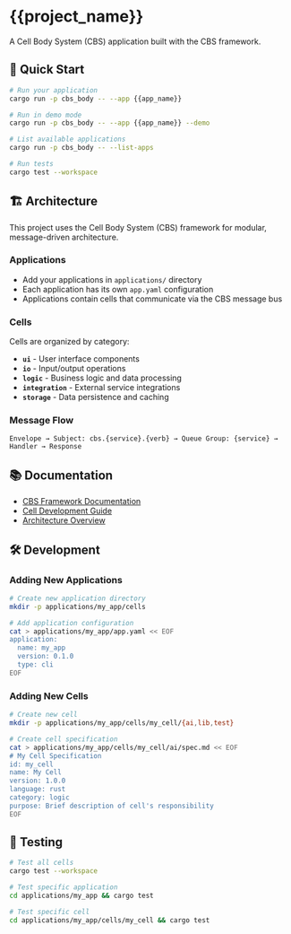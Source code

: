 # {{project_name}}

A Cell Body System (CBS) application built with the CBS framework.

## 🚀 Quick Start

```bash
# Run your application
cargo run -p cbs_body -- --app {{app_name}}

# Run in demo mode
cargo run -p cbs_body -- --app {{app_name}} --demo

# List available applications
cargo run -p cbs_body -- --list-apps

# Run tests
cargo test --workspace
```

## 🏗️ Architecture

This project uses the Cell Body System (CBS) framework for modular, message-driven architecture.

### Applications
- Add your applications in `applications/` directory
- Each application has its own `app.yaml` configuration
- Applications contain cells that communicate via the CBS message bus

### Cells
Cells are organized by category:
- **`ui`** - User interface components
- **`io`** - Input/output operations  
- **`logic`** - Business logic and data processing
- **`integration`** - External service integrations
- **`storage`** - Data persistence and caching

### Message Flow
```
Envelope → Subject: cbs.{service}.{verb} → Queue Group: {service} → Handler → Response
```

## 📚 Documentation

- [CBS Framework Documentation](https://github.com/user/cbs-framework/docs)
- [Cell Development Guide](https://github.com/user/cbs-framework/docs/cell-development.md)
- [Architecture Overview](https://github.com/user/cbs-framework/docs/architecture.md)

## 🛠️ Development

### Adding New Applications
```bash
# Create new application directory
mkdir -p applications/my_app/cells

# Add application configuration
cat > applications/my_app/app.yaml << EOF
application:
  name: my_app
  version: 0.1.0
  type: cli
EOF
```

### Adding New Cells
```bash
# Create new cell
mkdir -p applications/my_app/cells/my_cell/{ai,lib,test}

# Create cell specification
cat > applications/my_app/cells/my_cell/ai/spec.md << EOF
# My Cell Specification
id: my_cell
name: My Cell
version: 1.0.0
language: rust
category: logic
purpose: Brief description of cell's responsibility
EOF
```

## 🧪 Testing

```bash
# Test all cells
cargo test --workspace

# Test specific application
cd applications/my_app && cargo test

# Test specific cell
cd applications/my_app/cells/my_cell && cargo test
```


